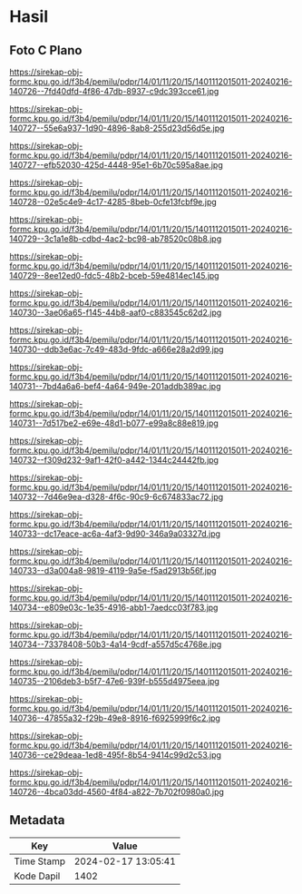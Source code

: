 # Hasil

## Foto C Plano

https://sirekap-obj-formc.kpu.go.id/f3b4/pemilu/pdpr/14/01/11/20/15/1401112015011-20240216-140726--7fd40dfd-4f86-47db-8937-c9dc393cce61.jpg

https://sirekap-obj-formc.kpu.go.id/f3b4/pemilu/pdpr/14/01/11/20/15/1401112015011-20240216-140727--55e6a937-1d90-4896-8ab8-255d23d56d5e.jpg

https://sirekap-obj-formc.kpu.go.id/f3b4/pemilu/pdpr/14/01/11/20/15/1401112015011-20240216-140727--efb52030-425d-4448-95e1-6b70c595a8ae.jpg

https://sirekap-obj-formc.kpu.go.id/f3b4/pemilu/pdpr/14/01/11/20/15/1401112015011-20240216-140728--02e5c4e9-4c17-4285-8beb-0cfe13fcbf9e.jpg

https://sirekap-obj-formc.kpu.go.id/f3b4/pemilu/pdpr/14/01/11/20/15/1401112015011-20240216-140729--3c1a1e8b-cdbd-4ac2-bc98-ab78520c08b8.jpg

https://sirekap-obj-formc.kpu.go.id/f3b4/pemilu/pdpr/14/01/11/20/15/1401112015011-20240216-140729--8ee12ed0-fdc5-48b2-bceb-59e4814ec145.jpg

https://sirekap-obj-formc.kpu.go.id/f3b4/pemilu/pdpr/14/01/11/20/15/1401112015011-20240216-140730--3ae06a65-f145-44b8-aaf0-c883545c62d2.jpg

https://sirekap-obj-formc.kpu.go.id/f3b4/pemilu/pdpr/14/01/11/20/15/1401112015011-20240216-140730--ddb3e6ac-7c49-483d-9fdc-a666e28a2d99.jpg

https://sirekap-obj-formc.kpu.go.id/f3b4/pemilu/pdpr/14/01/11/20/15/1401112015011-20240216-140731--7bd4a6a6-bef4-4a64-949e-201addb389ac.jpg

https://sirekap-obj-formc.kpu.go.id/f3b4/pemilu/pdpr/14/01/11/20/15/1401112015011-20240216-140731--7d517be2-e69e-48d1-b077-e99a8c88e819.jpg

https://sirekap-obj-formc.kpu.go.id/f3b4/pemilu/pdpr/14/01/11/20/15/1401112015011-20240216-140732--f309d232-9af1-42f0-a442-1344c24442fb.jpg

https://sirekap-obj-formc.kpu.go.id/f3b4/pemilu/pdpr/14/01/11/20/15/1401112015011-20240216-140732--7d46e9ea-d328-4f6c-90c9-6c674833ac72.jpg

https://sirekap-obj-formc.kpu.go.id/f3b4/pemilu/pdpr/14/01/11/20/15/1401112015011-20240216-140733--dc17eace-ac6a-4af3-9d90-346a9a03327d.jpg

https://sirekap-obj-formc.kpu.go.id/f3b4/pemilu/pdpr/14/01/11/20/15/1401112015011-20240216-140733--d3a004a8-9819-4119-9a5e-f5ad2913b56f.jpg

https://sirekap-obj-formc.kpu.go.id/f3b4/pemilu/pdpr/14/01/11/20/15/1401112015011-20240216-140734--e809e03c-1e35-4916-abb1-7aedcc03f783.jpg

https://sirekap-obj-formc.kpu.go.id/f3b4/pemilu/pdpr/14/01/11/20/15/1401112015011-20240216-140734--73378408-50b3-4a14-9cdf-a557d5c4768e.jpg

https://sirekap-obj-formc.kpu.go.id/f3b4/pemilu/pdpr/14/01/11/20/15/1401112015011-20240216-140735--2106deb3-b5f7-47e6-939f-b555d4975eea.jpg

https://sirekap-obj-formc.kpu.go.id/f3b4/pemilu/pdpr/14/01/11/20/15/1401112015011-20240216-140736--47855a32-f29b-49e8-8916-f6925999f6c2.jpg

https://sirekap-obj-formc.kpu.go.id/f3b4/pemilu/pdpr/14/01/11/20/15/1401112015011-20240216-140736--ce29deaa-1ed8-495f-8b54-9414c99d2c53.jpg

https://sirekap-obj-formc.kpu.go.id/f3b4/pemilu/pdpr/14/01/11/20/15/1401112015011-20240216-140726--4bca03dd-4560-4f84-a822-7b702f0980a0.jpg


## Metadata

| Key        | Value               |
| ---------- | ------------------- |
| Time Stamp | 2024-02-17 13:05:41 |
| Kode Dapil | 1402                |



